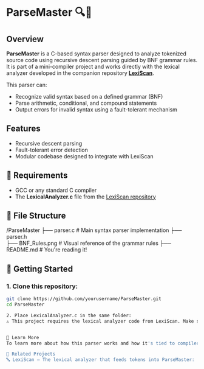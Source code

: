 # ParseMaster 🔍📜

## Overview
**ParseMaster** is a C-based syntax parser designed to analyze tokenized source code using recursive descent parsing guided by BNF grammar rules. It is part of a mini-compiler project and works directly with the lexical analyzer developed in the companion repository **[LexiScan](https://github.com/yourusername/LexiScan)**.

This parser can:
- Recognize valid syntax based on a defined grammar (BNF)
- Parse arithmetic, conditional, and compound statements
- Output errors for invalid syntax using a fault-tolerant mechanism

## Features
- Recursive descent parsing
- Fault-tolerant error detection
- Modular codebase designed to integrate with LexiScan

## 🔧 Requirements
- GCC or any standard C compiler
- The **LexicalAnalyzer.c** file from the [LexiScan repository](https://github.com/yourusername/LexiScan)

## 📁 File Structure
/ParseMaster ├── parser.c # Main syntax parser implementation 
             ├── parser.h  
             ├── BNF_Rules.png # Visual reference of the grammar rules 
             ├── README.md # You're reading it!


## 🚀 Getting Started

### 1. Clone this repository:
```bash
git clone https://github.com/yourusername/ParseMaster.git
cd ParseMaster

2. Place LexicalAnalyzer.c in the same folder:
⚠️ This project requires the lexical analyzer code from LexiScan. Make sure LexicalAnalyzer.c is in this directory.


🧠 Learn More
To learn more about how this parser works and how it's tied to compiler design theory, check out the visual BNF rule file (BNF_Rules.png) and inline code comments.

📎 Related Projects
🔤 LexiScan – The lexical analyzer that feeds tokens into ParseMaster: https://github.com/abhinavrajgupta/LexiScan


